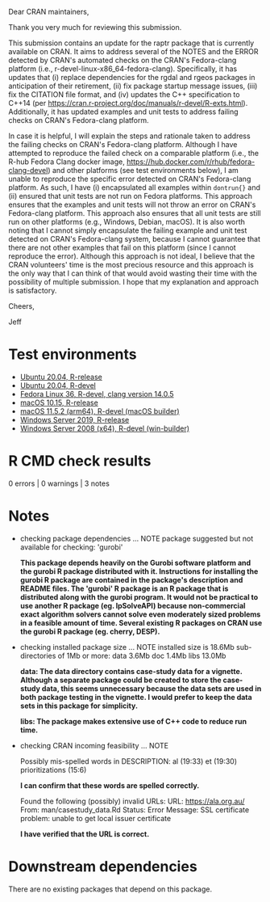 Dear CRAN maintainers,

Thank you very much for reviewing this submission.

This submission contains an update for the raptr package that is currently available on CRAN. It aims to address several of the NOTES and the ERROR detected by CRAN's automated checks on the CRAN's Fedora-clang platform (i.e., r-devel-linux-x86_64-fedora-clang). Specifically, it has updates that (i) replace dependencies for the rgdal and rgeos packages in anticipation of their retirement, (ii) fix package startup message issues, (iii) fix the CITATION file format, and (iv) updates the C++ specification to C++14 (per <https://cran.r-project.org/doc/manuals/r-devel/R-exts.html>). Additionally, it has updated examples and unit tests to address failing checks on CRAN's Fedora-clang platform.

In case it is helpful, I will explain the steps and rationale taken to address the failing checks on CRAN's Fedora-clang platform. Although I have attempted to reproduce the failed check on a comparable platform (i.e., the R-hub Fedora Clang docker image, <https://hub.docker.com/r/rhub/fedora-clang-devel>) and other platforms (see test environments below), I am unable to reproduce the specific error detected on CRAN's Fedora-clang platform. As such, I have (i) encapsulated all examples within `dontrun{}` and (ii) ensured that unit tests are not run on Fedora platforms. This approach ensures that the examples and unit tests will not throw an error on CRAN's Fedora-clang platform. This approach also ensures that all unit tests are still run on other platforms (e.g., Windows, Debian, macOS). It is also worth noting that I cannot simply encapsulate the failing example and unit test detected on CRAN's Fedora-clang system, because I cannot guarantee that there are not other examples that fail on this platform (since I cannot reproduce the error). Although this approach is not ideal, I believe that the CRAN volunteers' time is the most precious resource and this approach is the only way that I can think of that would avoid wasting their time with the possibility of multiple submission. I hope that my explanation and approach is satisfactory.

Cheers,

Jeff

# Test environments

* [Ubuntu 20.04, R-release](https://github.com/jeffreyhanson/raptr/actions?query=workflow%3AUbuntu)
* [Ubuntu 20.04, R-devel](https://github.com/jeffreyhanson/raptr/actions?query=workflow%3AUbuntu)
* [Fedora Linux 36, R-devel, clang version 14.0.5](https://hub.docker.com/r/rhub/fedora-clang-devel)
* [macOS 10.15, R-release](https://github.com/jeffreyhanson/raptr/actions?query=workflow%3AmacOS)
* [macOS 11.5.2 (arm64), R-devel (macOS builder)](https://mac.r-project.org/macbuilder/submit.html)
* [Windows Server 2019, R-release](https://github.com/jeffreyhanson/raptr/actions?query=workflow%3AWindows)
* [Windows Server 2008 (x64), R-devel (win-builder)](https://win-builder.r-project.org/)

# R CMD check results

0 errors | 0 warnings | 3 notes

# Notes

* checking package dependencies ... NOTE
  package suggested but not available for checking: 'gurobi'

    **This package depends heavily on the Gurobi software platform and the gurobi R package distributed with it. Instructions for installing the gurobi R package are contained in the package's description and README files. The 'gurobi' R package is an R package that is distributed along with the gurobi program. It would not be practical to use another R package (eg. lpSolveAPI) because non-commercial exact algorithm solvers cannot solve even moderately sized problems in a feasible amount of time. Several existing R packages on CRAN use the gurobi R package (eg. cherry, DESP).**

* checking installed package size ... NOTE
    installed size is 18.6Mb
    sub-directories of 1Mb or more:
      data   3.6Mb
      doc    1.4Mb
      libs  13.0Mb

    **data: The data directory contains case-study data for a vignette. Although a separate package could be created to store the case-study data, this seems unnecessary because the data sets are used in both package testing in the vignette. I would prefer to keep the data sets in this package for simplicity.**

    **libs: The package makes extensive use of C++ code to reduce run time.**

* checking CRAN incoming feasibility ... NOTE

  Possibly mis-spelled words in DESCRIPTION:
    al (19:33)
    et (19:30)
    prioritizations (15:6)

  **I can confirm that these words are spelled correctly.**

  Found the following (possibly) invalid URLs:
    URL: https://ala.org.au/
      From: man/casestudy_data.Rd
      Status: Error
      Message: SSL certificate problem: unable to get local issuer certificate

  **I have verified that the URL is correct.**

# Downstream dependencies

There are no existing packages that depend on this package.
